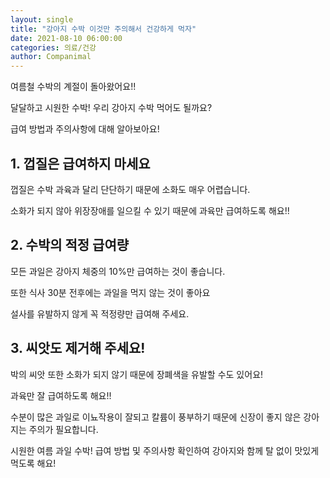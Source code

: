 ```yaml
---
layout: single
title: "강아지 수박 이것만 주의해서 건강하게 먹자"
date: 2021-08-10 06:00:00
categories: 의료/건강
author: Companimal
---
```


여름철 수박의 계절이 돌아왔어요!!

달달하고 시원한 수박! 우리 강아지 수박 먹어도 될까요?

급여 방법과 주의사항에 대해 알아보아요!

## 1. 껍질은 급여하지 마세요

껍질은 수박 과육과 달리 단단하기 때문에 소화도 매우 어렵습니다.

소화가 되지 않아 위장장애를 일으킬 수 있기 때문에 과육만 급여하도록 해요!!

## 2. 수박의 적정 급여량

모든 과일은 강아지 체중의 10%만 급여하는 것이 좋습니다.

또한 식사 30분 전후에는 과일을 먹지 않는 것이 좋아요

설사를 유발하지 않게 꼭 적정량만 급여해 주세요.

## 3. 씨앗도 제거해 주세요!

박의 씨앗 또한 소화가 되지 않기 때문에 장폐색을 유발할 수도 있어요!

과육만 잘 급여하도록 해요!!

수분이 많은 과일로 이뇨작용이 잘되고 칼륨이 풍부하기 때문에 신장이 좋지 않은 강아지는 주의가 필요합니다.

시원한 여름 과일 수박! 급여 방법 및 주의사항 확인하여 강아지와 함께 탈 없이 맛있게 먹도록 해요!
